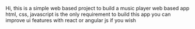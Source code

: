 Hi, this is a simple web based project to build a music player web based app
html, css, javascript is the only requirement to build this app
you can improve ui features with react or angular js if you wish
